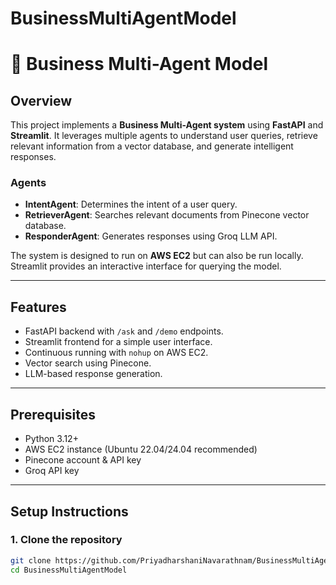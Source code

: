 # BusinessMultiAgentModel
# 💼 Business Multi-Agent Model

## Overview
This project implements a **Business Multi-Agent system** using **FastAPI** and **Streamlit**. It leverages multiple agents to understand user queries, retrieve relevant information from a vector database, and generate intelligent responses.  

### Agents
- **IntentAgent**: Determines the intent of a user query.  
- **RetrieverAgent**: Searches relevant documents from Pinecone vector database.  
- **ResponderAgent**: Generates responses using Groq LLM API.  

The system is designed to run on **AWS EC2** but can also be run locally. Streamlit provides an interactive interface for querying the model.

---

## Features
- FastAPI backend with `/ask` and `/demo` endpoints.  
- Streamlit frontend for a simple user interface.  
- Continuous running with `nohup` on AWS EC2.  
- Vector search using Pinecone.  
- LLM-based response generation.  

---

## Prerequisites
- Python 3.12+  
- AWS EC2 instance (Ubuntu 22.04/24.04 recommended)  
- Pinecone account & API key  
- Groq API key  

---

## Setup Instructions

### 1. Clone the repository
```bash
git clone https://github.com/PriyadharshaniNavarathnam/BusinessMultiAgentModel.git
cd BusinessMultiAgentModel

